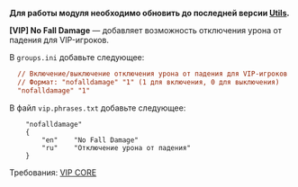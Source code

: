 **Для работы модуля необходимо обновить до последней версии [Utils](https://github.com/Pisex/cs2-menus/releases).**

**[VIP] No Fall Damage** — добавляет возможность отключения урона от падения для VIP-игроков.

В `groups.ini` добавьте следующее:
```ini
  // Включение/выключение отключения урона от падения для VIP-игроков
  // Формат: "nofalldamage" "1" (1 для включения, 0 для выключения)
  "nofalldamage" "1"
```

В файл `vip.phrases.txt` добавьте следующее:
```
    "nofalldamage"
    {
        "en"    "No Fall Damage"
        "ru"    "Отключение урона от падения"
    }
```
Требования: [VIP CORE](https://csdevs.net/resources/vip-core.511/)

